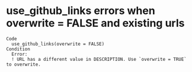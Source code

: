 # use_github_links errors when overwrite = FALSE and existing urls

    Code
      use_github_links(overwrite = FALSE)
    Condition
      Error:
      ! URL has a different value in DESCRIPTION. Use `overwrite = TRUE` to overwrite.


